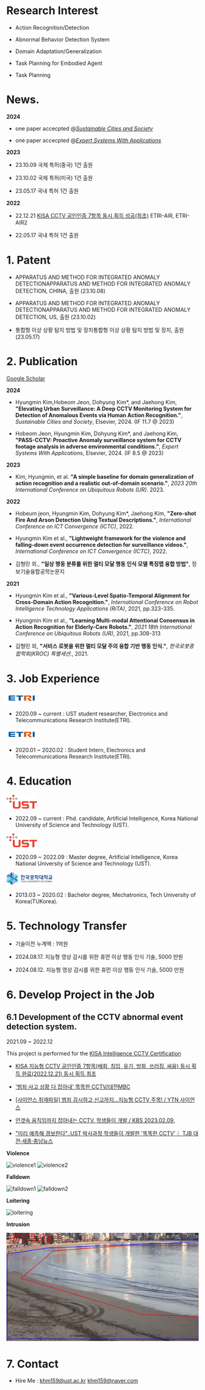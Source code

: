 # Research Interest

- Action Recognition/Detection
 
- Abnormal Behavior Detection System

- Domain Adaptation/Generalization

- Task Planning for Embodied Agent

- Task Planning 

# News. 

  **2024**
  
  - one paper accecpted @*[Sustainable Cities and Society](https://www.sciencedirect.com/journal/sustainable-cities-and-society)*

  - one paper accecpted @*[Expert Systems With Applications](https://www.sciencedirect.com/journal/expert-systems-with-applications)*

  **2023**

  - 23.10.09 국제 특허(중국) 1건 출원
  
  - 23.10.02 국제 특허(미국) 1건 출원
  
  - 23.05.17 국내 특허 1건 출원 

  **2022** 
  
  - 22.12.21 [KISA CCTV 공인인증 7항목 동시 획득 성공(최초)](https://mobile.newsis.com/view.html?ar_id=NISX20230208_0002185475&cID=&pID=00#_enliplee) ETRI-AIR, ETRI-AIR2

  - 22.05.17 국내 특허 1건 출원

# 1. Patent 

  - APPARATUS AND METHOD FOR INTEGRATED ANOMALY DETECTIONAPPARATUS AND METHOD FOR INTEGRATED ANOMALY DETECTION, CHINA, 출원 (23.10.08)

  - APPARATUS AND METHOD FOR INTEGRATED ANOMALY DETECTIONAPPARATUS AND METHOD FOR INTEGRATED ANOMALY DETECTION, US, 출원 (23.10.02)

  - 통합형 이상 상황 탐지 방법 및 장치통합형 이상 상황 탐지 방법 및 장치, 출원 (23.05.17)

# 2. Publication

  [Google Scholar](https://scholar.google.com/citations?user=GtOKDNoAAAAJ&hl=ko)

  **2024**
  
  - Hyungmin Kim,Hobeom Jeon, Dohyung Kim*, and Jaehong Kim,  **"Elevating Urban Surveillance: A Deep CCTV Monitoring System for Detection of Anomalous Events via Human Action Recognition."**, *Sustainable Cities and Society*, Elsevier, 2024. (IF 11.7 @ 2023)

  - Hobeom Jeon, Hyungmin Kim, Dohyung Kim*, and Jaehong Kim, **"PASS-CCTV: Proactive Anomaly surveillance system for CCTV footage analysis in adverse environmental conditions."**, *Expert Systems With Applications*, Elsevier, 2024. (IF 8.5 @ 2023)

  **2023** 

  - Kim, Hyungmin, et al. **"A simple baseline for domain generalization of action recognition and a realistic out-of-domain scenario."**, *2023 20th International Conference on Ubiquitous Robots (UR)*. 2023.

  **2022** 
  - Hobeum jeon, Hyungmin Kim, Dohyung Kim*, Jaehong Kim, **"Zero-shot Fire And Arson Detection Using Textual Descriptions."**, *International Conference on ICT Convergence (ICTC)*, 2022.
  
  - Hyungmin Kim et al., **"Lightweight framework for the violence and falling-down event occurrence detection for surveillance videos."**, *International Conference on ICT Convergence (ICTC)*, 2022.
  
  - 김형민 외., **"일상 행동 분류를 위한 멀티 모달 행동 인식 모델 특징맵 융합 방법"**, 정보기술융합공학논문지
  
  **2021**

  - Hyungmin Kim et al., **"Various-Level Spatio-Temporal Alignment for Cross-Domain Action Recognition."**, *International Conference on Robot Intelligence Technology Applications (RiTA)*, 2021, pp.323-335. 

  - Hyungmin Kim et al., **"Learning Multi-modal Attentional Consensus in Action Recognition for Elderly-Care Robots."**, *2021 18th International Conference on Ubiquitous Robots (UR)*, 2021, pp.308-313 

  - 김형민 외, **"서비스 로봇을 위한 멀티 모달 주의 융합 기반 행동 인식."**, *한국로봇종합학회(KROC) 특별세션.*, 2021.

# 3. Job Experience 

  ![etri](/assets/etri.png)

  - 2020.09 ~ current : UST student researcher, Electronics and Telecommunications Research Institute(ETRI).

  ![etri](/assets/etri.png) 

  - 2020.01 ~ 2020.02 : Student Intern, Electronics and Telecommunications Research Institute(ETRI).

# 4. Education

  ![ust](/assets/ust.png)

  -  2022.09 ~ current : Phd. candidate, Artificial Intelligence, Korea National University of Science and Technology (UST).
  
  ![ust](/assets/ust.png)

  -  2020.09 ~ 2022.09 : Master degree, Artificial Intelligence, Korea National University of Science and Technology (UST). 

  ![tukorea](/assets/tukorea.png)  

  - 2013.03 ~ 2020.02 : Bachelor degree, Mechatronics, Tech University of Korea(TUKorea).

# 5. Technology Transfer

 - 기술이전 누계액 : 1억원

 - 2024.08.17. 지능형 영상 감시를 위한 휴먼 이상 행동 인식 기술, 5000 만원
  
 - 2024.08.12. 지능형 영상 감시를 위한 휴먼 이상 행동 인식 기술, 5000 만원 


# 6. Develop Project in the Job

## 6.1 Development of the CCTV abnormal event detection system. 
  
  2021.09 ~ 2022.12

  This project is performed for the [KISA Intelligence CCTV Certification](https://www.ksecurity.or.kr/kisis/subIndex/91.do)
  
  - [KISA 지능형 CCTV 공인인증 7항목(배회, 침입, 유기, 방화, 쓰러짐, 싸움) 동시 획득 완료(2022.12.21) 동시 획득 최초](https://mobile.newsis.com/view.html?ar_id=NISX20230208_0002185475&cID=&pID=00#_enliple)

  - ['범죄·사고 상황 다 잡아내' 똑똑한 CCTV/대전MBC](https://www.youtube.com/watch?v=hJnHTGOK7zI&t=1s)
   
  - [[사이언스 취재파일] 범죄 감시하고 신고까지…지능형 CCTV 주목! / YTN 사이언스](https://www.youtube.com/watch?v=ZM0Wm5f6Eg8&t=310s)
  
  - [안갯속 움직임까지 잡아내는 CCTV, 학생들이 개발 / KBS 2023.02.09.](https://www.youtube.com/watch?v=YfyuYIVSuz8)

  - ["미리 예측해 경보한다"..UST 박사과정 학생들이 개발한 '똑똑한 CCTV'｜ TJB 대전·세종·충남뉴스](https://www.youtube.com/watch?v=YKx1ZFIiQ9s)


  **Violence** 

  ![violence1](/assets/violence01.gif) 
  ![violence2](/assets/violence03.gif) 
   
  **Falldown**

  ![falldown1](/assets/falldown01.gif)
  ![falldown2](/assets/falldown04.gif)

  **Loitering**

  ![loitering](/assets/loitering.gif)
  
  **Intrusion**

  ![inttrusion](/assets/intrusion.gif)
  

# 7. Contact

  - Hire Me : khm159@ust.ac.kr khm159@naver.com
